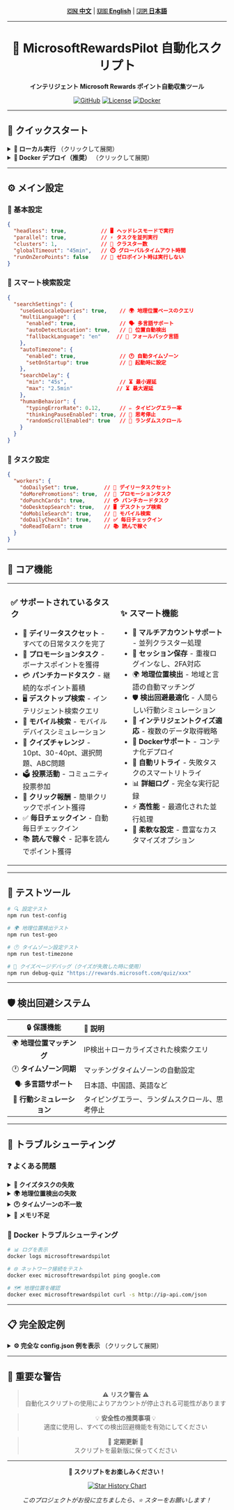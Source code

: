 <div align="center">

<!-- 语言切换 / Language Switch / 言語切替 -->
**[🇨🇳 中文](README.md)** | **[🇺🇸 English](README_EN.md)** | **[🇯🇵 日本語](README_JA.md)**

---

# 🎯 MicrosoftRewardsPilot 自動化スクリプト

**インテリジェント Microsoft Rewards ポイント自動収集ツール**

[![GitHub](https://img.shields.io/badge/GitHub-SkyBlue997-blue?style=flat-square&logo=github)](https://github.com/SkyBlue997/MicrosoftRewardsPilot)
[![License](https://img.shields.io/badge/License-MIT-green?style=flat-square)](LICENSE)
[![Docker](https://img.shields.io/badge/Docker-対応-blue?style=flat-square&logo=docker)](https://hub.docker.com)

---

</div>

## 🚀 クイックスタート

<details>
<summary><strong>📱 ローカル実行</strong> （クリックして展開）</summary>

```bash
# 🔗 1. リポジトリのクローン
git clone https://github.com/SkyBlue997/MicrosoftRewardsPilot
cd MicrosoftRewardsPilot

# 📦 2. 依存関係のインストール
npm i

# ⚙️ 3. 設定ファイル
# config.json と accounts.json を編集

# 🏗️ 4. ビルドと実行
npm run build
npm start
```

</details>

<details>
<summary><strong>🐳 Docker デプロイ（推奨）</strong> （クリックして展開）</summary>

```bash
# 📝 1. 設定ファイルの準備
# src/config.json と src/accounts.json を編集

# 🚀 2. コンテナの開始
docker compose up -d

# 📊 3. ログの確認
docker logs -f microsoftrewardspilot
```

**Docker Compose 設定例：**

```yaml
services:
  microsoftrewardspilot:
    build: .
    container_name: microsoftrewardspilot
    restart: unless-stopped
    volumes:
      - ./src/accounts.json:/usr/src/microsoftrewardspilot/dist/accounts.json:ro
      - ./src/config.json:/usr/src/microsoftrewardspilot/dist/config.json:ro
      - ./sessions:/usr/src/microsoftrewardspilot/dist/browser/sessions
    environment:
      - TZ=Asia/Tokyo  # 🌏 地理的位置に応じて設定
      - CRON_SCHEDULE=0 9,16 * * *  # ⏰ 毎日9時と16時に実行
      - ENABLE_GEO_DETECTION=true  # 🗺️ 地理位置検出を有効化
      - AUTO_TIMEZONE=true  # 🕐 自動タイムゾーン設定を有効化
```

</details>

---

## ⚙️ メイン設定

### 🔧 基本設定
```json
{
  "headless": true,           // 🖥️ ヘッドレスモードで実行
  "parallel": true,           // ⚡ タスクを並列実行
  "clusters": 1,              // 🔄 クラスター数
  "globalTimeout": "45min",   // ⏱️ グローバルタイムアウト時間
  "runOnZeroPoints": false    // 🚫 ゼロポイント時は実行しない
}
```

### 🧠 スマート検索設定
```json
{
  "searchSettings": {
    "useGeoLocaleQueries": true,    // 🌍 地理位置ベースのクエリ
    "multiLanguage": {
      "enabled": true,              // 🗣️ 多言語サポート
      "autoDetectLocation": true,   // 📍 位置自動検出
      "fallbackLanguage": "en"     // 🔄 フォールバック言語
    },
    "autoTimezone": {
      "enabled": true,              // 🕐 自動タイムゾーン
      "setOnStartup": true          // 🚀 起動時に設定
    },
    "searchDelay": {
      "min": "45s",                 // ⏳ 最小遅延
      "max": "2.5min"              // ⏳ 最大遅延
    },
    "humanBehavior": {
      "typingErrorRate": 0.12,      // ✏️ タイピングエラー率
      "thinkingPauseEnabled": true, // 🤔 思考停止
      "randomScrollEnabled": true   // 📜 ランダムスクロール
    }
  }
}
```

### 🎯 タスク設定
```json
{
  "workers": {
    "doDailySet": true,        // 📅 デイリータスクセット
    "doMorePromotions": true,  // 📢 プロモーションタスク
    "doPunchCards": true,      // 💳 パンチカードタスク
    "doDesktopSearch": true,   // 🖥️ デスクトップ検索
    "doMobileSearch": true,    // 📱 モバイル検索
    "doDailyCheckIn": true,    // ✅ 毎日チェックイン
    "doReadToEarn": true       // 📚 読んで稼ぐ
  }
}
```

---

## 🌟 コア機能

<table>
<tr>
<td width="50%">

### ✅ **サポートされているタスク**
- 📅 **デイリータスクセット** - すべての日常タスクを完了
- 📢 **プロモーションタスク** - ボーナスポイントを獲得
- 💳 **パンチカードタスク** - 継続的なポイント蓄積
- 🖥️ **デスクトップ検索** - インテリジェント検索クエリ
- 📱 **モバイル検索** - モバイルデバイスシミュレーション
- 🧩 **クイズチャレンジ** - 10pt、30-40pt、選択問題、ABC問題
- 🗳️ **投票活動** - コミュニティ投票参加
- 🎁 **クリック報酬** - 簡単クリックでポイント獲得
- ✅ **毎日チェックイン** - 自動毎日チェックイン
- 📚 **読んで稼ぐ** - 記事を読んでポイント獲得

</td>
<td width="50%">

### ✨ **スマート機能**
- 👥 **マルチアカウントサポート** - 並列クラスター処理
- 💾 **セッション保存** - 重複ログインなし、2FA対応
- 🌍 **地理位置検出** - 地域と言語の自動マッチング
- 🛡️ **検出回避最適化** - 人間らしい行動シミュレーション
- 🧩 **インテリジェントクイズ適応** - 複数のデータ取得戦略
- 🐳 **Dockerサポート** - コンテナ化デプロイ
- 🔄 **自動リトライ** - 失敗タスクのスマートリトライ
- 📊 **詳細ログ** - 完全な実行記録
- ⚡ **高性能** - 最適化された並行処理
- 🔧 **柔軟な設定** - 豊富なカスタマイズオプション

</td>
</tr>
</table>

---

## 🧪 テストツール

```bash
# 🔍 設定テスト
npm run test-config

# 🌍 地理位置検出テスト  
npm run test-geo

# 🕐 タイムゾーン設定テスト
npm run test-timezone

# 🧩 クイズページデバッグ（クイズが失敗した時に使用）
npm run debug-quiz "https://rewards.microsoft.com/quiz/xxx"
```

---

## 🛡️ 検出回避システム

<div align="center">

| 🔒 **保護機能** | 📝 **説明** |
|:---:|:---|
| 🌍 **地理位置マッチング** | IP検出＋ローカライズされた検索クエリ |
| 🕐 **タイムゾーン同期** | マッチングタイムゾーンの自動設定 |
| 🗣️ **多言語サポート** | 日本語、中国語、英語など |
| 🤖 **行動シミュレーション** | タイピングエラー、ランダムスクロール、思考停止 |

</div>

---

## 🔧 トラブルシューティング

### ❓ **よくある問題**

<details>
<summary><strong>🧩 クイズタスクの失敗</strong></summary>

**解決方法：** `npm run debug-quiz <URL>` を使用してページ構造の変化を分析

</details>

<details>
<summary><strong>🌍 地理位置検出の失敗</strong></summary>

**解決方法：** ネットワーク接続を確認し、地理位置APIサービスへのアクセスを確保

</details>

<details>
<summary><strong>🕐 タイムゾーンの不一致</strong></summary>

**解決方法：** `TZ` 環境変数が正しく設定されているかを確認

</details>

<details>
<summary><strong>💾 メモリ不足</strong></summary>

**解決方法：** コンテナを再起動するか、システムリソースの使用状況を確認

</details>

### 🐳 **Docker トラブルシューティング**

```bash
# 📊 ログを表示
docker logs microsoftrewardspilot

# 🌐 ネットワーク接続をテスト
docker exec microsoftrewardspilot ping google.com

# 🗺️ 地理位置を確認
docker exec microsoftrewardspilot curl -s http://ip-api.com/json
```

---

## 📋 完全設定例

<details>
<summary><strong>⚙️ 完全な config.json 例を表示</strong> （クリックして展開）</summary>

```json
{
  "baseURL": "https://rewards.bing.com",
  "sessionPath": "sessions",
  "headless": true,
  "parallel": true,
  "runOnZeroPoints": false,
  "clusters": 1,
  "globalTimeout": "45min",
  "saveFingerprint": {
    "mobile": true,
    "desktop": true
  },
  "workers": {
    "doDailySet": true,
    "doMorePromotions": true,
    "doPunchCards": true,
    "doDesktopSearch": true,
    "doMobileSearch": true,
    "doDailyCheckIn": true,
    "doReadToEarn": true
  },
  "searchSettings": {
    "useGeoLocaleQueries": true,
    "scrollRandomResults": true,
    "clickRandomResults": true,
    "searchDelay": {
      "min": "45s",
      "max": "2.5min"
    },
    "retryMobileSearchAmount": 2,
    "multiLanguage": {
      "enabled": true,
      "autoDetectLocation": true,
      "fallbackLanguage": "en",
      "supportedLanguages": ["ja", "en", "zh-CN", "ko", "de", "fr", "es"]
    },
    "autoTimezone": {
      "enabled": true,
      "setOnStartup": true,
      "validateMatch": true,
      "logChanges": true
    },
    "humanBehavior": {
      "typingErrorRate": 0.12,
      "thinkingPauseEnabled": true,
      "randomScrollEnabled": true,
      "clickRandomEnabled": true,
      "timeBasedDelayEnabled": true
    }
  },
  "proxy": {
    "proxyGoogleTrends": true,
    "proxyBingTerms": true
  },
  "webhook": {
    "enabled": false,
    "url": null
  }
}
```

</details>

---

## 🚨 重要な警告

<div align="center">

> ⚠️ **リスク警告** ⚠️  
> 自動化スクリプトの使用によりアカウントが停止される可能性があります

> 💡 **安全性の推奨事項** 💡  
> 適度に使用し、すべての検出回避機能を有効にしてください

> 🔄 **定期更新** 🔄  
> スクリプトを最新版に保ってください

</div>

---

<div align="center">

**🎉 スクリプトをお楽しみください！** 

[![Star History Chart](https://img.shields.io/github/stars/SkyBlue997/MicrosoftRewardsPilot?style=social)](https://github.com/SkyBlue997/MicrosoftRewardsPilot)

*このプロジェクトがお役に立ちましたら、⭐ スターをお願いします！*

</div> 